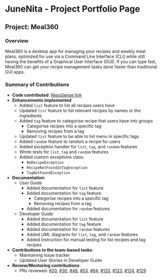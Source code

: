 # JuneNita - Project Portfolio Page

## Project: Meal360
### Overview
Meal360 is a desktop app for managing your recipes and weekly meal plans, optimized for use via a Command 
Line Interface (CLI) while still having the benefits of a Graphical User Interface (GUI). 
If you can type fast, Meal360 can get your recipe management tasks done faster than traditional GUI apps.


### Summary of Contributions
* __Code contributed__: [RepoSense link](https://nus-cs2113-ay2223s2.github.io/tp-dashboard/?search=junenita&breakdown=true)
* __Enhancements implemented__
  * Added `list` feature to list all recipes users have
  * Updated `list` feature to list relevant recipes by names or the ingredients
  * Added `tag` feature to categorise recipe that users have into groups
    * Categorise recipes into a specific tag
    * Removing recipes from a tag
  * Updated `list` feature to be able to list menu in specific tags
  * Added `random` feature to random a recipe for users
  * Added exception handler for `list`, `tag`, and `random` features
  * Wrote tests for `list`, `tag` and `random` features
  * Added custom exceptions class.
    * `NoRecipeException`
    * `RecipeNotFoundInTagException`
    * `TagNotFoundException`
* __Documentation__:
  * User Guide
    * Added documentation for `list` feature
    * Added documentation for `tag` feature
      * Categorise recipes into a specific tag
      * Removing recipes from a tag
    * Added documentation for `random` features
  * Developer Guide
    * Added documentation for `list` feature
    * Added documentation for `tag` feature
    * Added documentation for `random` features
    * Added UML diagrams for `list`, `tag`, and `random` features
    * Added instruction for manual testing for list recipes and tag recipes
* __Contributions to the team-based tasks__:
  * Maintaining issue tracker
  * Updated User Stories in Developer Guide
* __Review/Mentoring contributions__:
  * PRs reviewed: [#20](https://github.com/AY2223S2-CS2113-F10-3/tp/pull/20),
  [#30](https://github.com/AY2223S2-CS2113-F10-3/tp/pull/30),
  [#48](https://github.com/AY2223S2-CS2113-F10-3/tp/pull/48),
  [#53](https://github.com/AY2223S2-CS2113-F10-3/tp/pull/53),
  [#64](https://github.com/AY2223S2-CS2113-F10-3/tp/pull/64),
  [#120](https://github.com/AY2223S2-CS2113-F10-3/tp/pull/120),
  [#123](https://github.com/AY2223S2-CS2113-F10-3/tp/pull/123),
  [#124](https://github.com/AY2223S2-CS2113-F10-3/tp/pull/124),
  [#129](https://github.com/AY2223S2-CS2113-F10-3/tp/pull/129)
